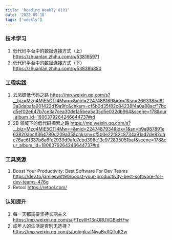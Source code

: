 ```yaml
---
title: 'Reading Weekly 0101'
date: '2022-09-18'
tags: ['weekly']
---
```


### 技术学习

1. 低代码平台中的数据连接方式（上）https://zhuanlan.zhihu.com/p/538165971
2. 低代码平台中的数据连接方式（下） https://zhuanlan.zhihu.com/p/538386850

### 工程实践

1. 云凤蝶低代码之路 https://mp.weixin.qq.com/s?__biz=Mzg4MjE5OTI4Mw==&mid=2247488169&idx=1&sn=2663385d8f3a3dabafa901422d19a9fc&chksm=cf5b0d35f82c84238f4a0a88acf17bcd5ef02e647b7ce3a7cea30de1a5bea5a35d5e032db964&scene=178&cur_album_id=1806379264246644737#rd
2. 2B 领域下的低代码探索之路 https://mp.weixin.qq.com/s?__biz=Mzg4MjE5OTI4Mw==&mid=2247487934&idx=1&sn=b9a987891e63820abc8364780d209a35&chksm=cf5b0e22f82c8734a91ad2de82dac76ac6f337b6a6fe2939d9afd7cbd396c13c972835051baf&scene=178&cur_album_id=1806379264246644737#rd

### 工具资源

1. Boost Your Productivity: Best Software For Dev Teams https://dev.to/jamieswift90/boost-your-productivity-best-software-for-dev-teams-476g
2. Retool https://retool.com/

### 认知提升

1. 每一天都需要坚持长期主义 https://mp.weixin.qq.com/s/jFTpvllH13nORUVGBjxHFw
2. 成年人的生活是否别无选择？ https://mp.weixin.qq.com/s/uulnglcalNivaByXQTuK2w
